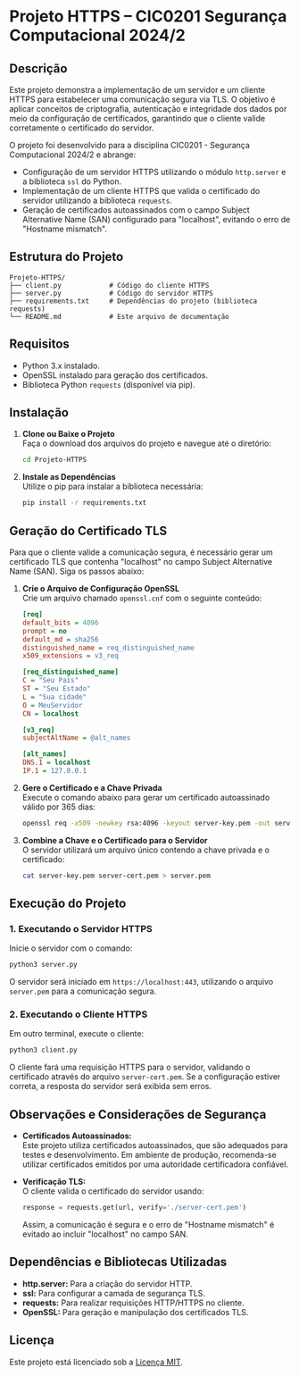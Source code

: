 # Projeto HTTPS – CIC0201 Segurança Computacional 2024/2

## Descrição

Este projeto demonstra a implementação de um servidor e um cliente HTTPS para estabelecer uma comunicação segura via TLS. O objetivo é aplicar conceitos de criptografia, autenticação e integridade dos dados por meio da configuração de certificados, garantindo que o cliente valide corretamente o certificado do servidor.

O projeto foi desenvolvido para a disciplina CIC0201 - Segurança Computacional 2024/2 e abrange:

- Configuração de um servidor HTTPS utilizando o módulo `http.server` e a biblioteca `ssl` do Python.
- Implementação de um cliente HTTPS que valida o certificado do servidor utilizando a biblioteca `requests`.
- Geração de certificados autoassinados com o campo Subject Alternative Name (SAN) configurado para "localhost", evitando o erro de "Hostname mismatch".

## Estrutura do Projeto

```
Projeto-HTTPS/
├── client.py            # Código do cliente HTTPS
├── server.py            # Código do servidor HTTPS
├── requirements.txt     # Dependências do projeto (biblioteca requests)
└── README.md            # Este arquivo de documentação
```

## Requisitos

- Python 3.x instalado.
- OpenSSL instalado para geração dos certificados.
- Biblioteca Python `requests` (disponível via pip).

## Instalação

1. **Clone ou Baixe o Projeto**\
   Faça o download dos arquivos do projeto e navegue até o diretório:

   ```bash
   cd Projeto-HTTPS
   ```

2. **Instale as Dependências**\
   Utilize o pip para instalar a biblioteca necessária:

   ```bash
   pip install -r requirements.txt
   ```

## Geração do Certificado TLS

Para que o cliente valide a comunicação segura, é necessário gerar um certificado TLS que contenha "localhost" no campo Subject Alternative Name (SAN). Siga os passos abaixo:

1. **Crie o Arquivo de Configuração OpenSSL**\
   Crie um arquivo chamado `openssl.cnf` com o seguinte conteúdo:

   ```ini
   [req]
   default_bits = 4096
   prompt = no
   default_md = sha256
   distinguished_name = req_distinguished_name
   x509_extensions = v3_req

   [req_distinguished_name]
   C = "Seu País"
   ST = "Seu Estado"
   L = "Sua cidade"
   O = MeuServidor
   CN = localhost

   [v3_req]
   subjectAltName = @alt_names

   [alt_names]
   DNS.1 = localhost
   IP.1 = 127.0.0.1
   ```

2. **Gere o Certificado e a Chave Privada**\
   Execute o comando abaixo para gerar um certificado autoassinado válido por 365 dias:

   ```bash
   openssl req -x509 -newkey rsa:4096 -keyout server-key.pem -out server-cert.pem -days 365 -nodes -config openssl.cnf
   ```

3. **Combine a Chave e o Certificado para o Servidor**\
   O servidor utilizará um arquivo único contendo a chave privada e o certificado:

   ```bash
   cat server-key.pem server-cert.pem > server.pem
   ```

## Execução do Projeto

### 1. Executando o Servidor HTTPS

Inicie o servidor com o comando:

```bash
python3 server.py
```

O servidor será iniciado em `https://localhost:443`, utilizando o arquivo `server.pem` para a comunicação segura.

### 2. Executando o Cliente HTTPS

Em outro terminal, execute o cliente:

```bash
python3 client.py
```

O cliente fará uma requisição HTTPS para o servidor, validando o certificado através do arquivo `server-cert.pem`. Se a configuração estiver correta, a resposta do servidor será exibida sem erros.

## Observações e Considerações de Segurança

- **Certificados Autoassinados:**\
  Este projeto utiliza certificados autoassinados, que são adequados para testes e desenvolvimento. Em ambiente de produção, recomenda-se utilizar certificados emitidos por uma autoridade certificadora confiável.

- **Verificação TLS:**\
  O cliente valida o certificado do servidor usando:

  ```python
  response = requests.get(url, verify='./server-cert.pem')
  ```

  Assim, a comunicação é segura e o erro de "Hostname mismatch" é evitado ao incluir "localhost" no campo SAN.

## Dependências e Bibliotecas Utilizadas

- **http.server:** Para a criação do servidor HTTP.
- **ssl:** Para configurar a camada de segurança TLS.
- **requests:** Para realizar requisições HTTP/HTTPS no cliente.
- **OpenSSL:** Para geração e manipulação dos certificados TLS.


## Licença

Este projeto está licenciado sob a [Licença MIT](https://opensource.org/license/mit).

